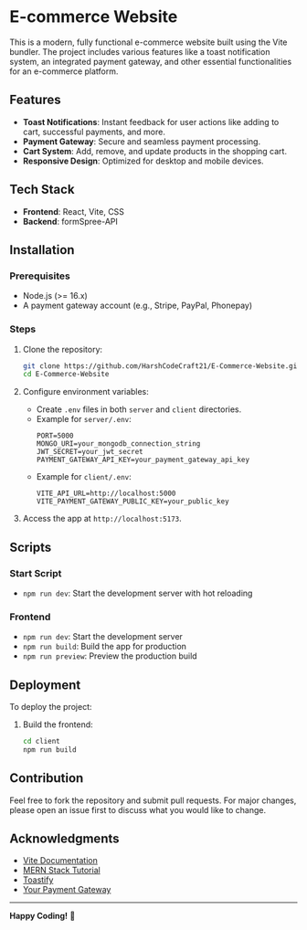 # E-commerce Website

This is a modern, fully functional e-commerce website built using the Vite bundler. The project includes various features like a toast notification system, an integrated payment gateway, and other essential functionalities for an e-commerce platform.

## Features
- **Toast Notifications**: Instant feedback for user actions like adding to cart, successful payments, and more.
- **Payment Gateway**: Secure and seamless payment processing.
- **Cart System**: Add, remove, and update products in the shopping cart.
- **Responsive Design**: Optimized for desktop and mobile devices.

## Tech Stack

- **Frontend**: React, Vite, CSS
- **Backend**: formSpree-API

## Installation

### Prerequisites

- Node.js (>= 16.x)
- A payment gateway account (e.g., Stripe, PayPal, Phonepay)

### Steps

1. Clone the repository:
   ```bash
   git clone https://github.com/HarshCodeCraft21/E-Commerce-Website.git
   cd E-Commerce-Website
   ```

2. Configure environment variables:
   - Create `.env` files in both `server` and `client` directories.
   - Example for `server/.env`:
     ```env
     PORT=5000
     MONGO_URI=your_mongodb_connection_string
     JWT_SECRET=your_jwt_secret
     PAYMENT_GATEWAY_API_KEY=your_payment_gateway_api_key
     ```
   - Example for `client/.env`:
     ```env
     VITE_API_URL=http://localhost:5000
     VITE_PAYMENT_GATEWAY_PUBLIC_KEY=your_public_key
     ```

3. Access the app at `http://localhost:5173`.

## Scripts

### Start Script
- `npm run dev`: Start the development server with hot reloading

### Frontend

- `npm run dev`: Start the development server
- `npm run build`: Build the app for production
- `npm run preview`: Preview the production build

## Deployment

To deploy the project:

1. Build the frontend:
   ```bash
   cd client
   npm run build
   ```
## Contribution

Feel free to fork the repository and submit pull requests. For major changes, please open an issue first to discuss what you would like to change.

## Acknowledgments

- [Vite Documentation](https://vitejs.dev/)
- [MERN Stack Tutorial](https://www.mongodb.com/mern-stack)
- [Toastify](https://fkhadra.github.io/react-toastify/)
- [Your Payment Gateway](https://your-payment-gateway.com)

---

**Happy Coding!** 🎉
